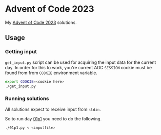 # Advent of Code 2023

My [Advent of Code 2023](https://adventofcode.com/2023) solutions.

## Usage

### Getting input

`get_input.py` script can be used for acquiring the input data for the current day.
In order for this to work, you're current AOC `SESSION` cookie must be found from
from `COOKIE` environment variable.

```sh
export COOKIE=<cookie here>
./get_input.py
```

### Running solutions

All solutions expect to receive input from `stdin`.

So to run day [01p1](./01p1) you need to do the following.

```sh
./01p1.py < <inputfile>
```
